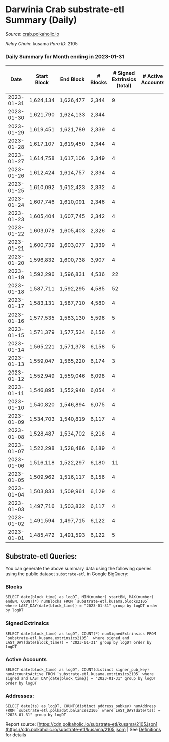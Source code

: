 # Darwinia Crab substrate-etl Summary (Daily)

_Source_: [crab.polkaholic.io](https://crab.polkaholic.io)

*Relay Chain*: kusama
*Para ID*: 2105



### Daily Summary for Month ending in 2023-01-31


| Date | Start Block | End Block | # Blocks | # Signed Extrinsics (total) | # Active Accounts | # Passive | # New | # Addresses with Balances | # Events | # Transfers | # XCM Transfers In | # XCM Transfers Out |
| ---- | ----------- | --------- | -------- | --------------------------- | ----------------- | --------- | ----- | ------------------------- | -------- | ----------- | ------------------ | ------------------- |
| 2023-01-31 | 1,624,134 | 1,626,477 | 2,344  | 9 |  |  |  | 52 | 4,725 |   |   |   |
| 2023-01-30 | 1,621,790 | 1,624,133 | 2,344  |  |  |  |  | 52 | 4,690 |   |   |   |
| 2023-01-29 | 1,619,451 | 1,621,789 | 2,339  | 4 |  | 1 |  | 52 | 4,761 | 66 ($0.06) |   |   |
| 2023-01-28 | 1,617,107 | 1,619,450 | 2,344  | 4 |  |  |  | 52 | 4,705 |   |   |   |
| 2023-01-27 | 1,614,758 | 1,617,106 | 2,349  | 4 |  |  |  | 52 | 4,715 |   |   |   |
| 2023-01-26 | 1,612,424 | 1,614,757 | 2,334  | 4 |  |  |  | 52 | 4,686 |   |   |   |
| 2023-01-25 | 1,610,092 | 1,612,423 | 2,332  | 4 |  |  |  | 52 | 4,681 |   |   |   |
| 2023-01-24 | 1,607,746 | 1,610,091 | 2,346  | 4 |  |  |  | 52 | 4,709 |   |   |   |
| 2023-01-23 | 1,605,404 | 1,607,745 | 2,342  | 4 |  |  |  | 52 | 4,702 |   |   |   |
| 2023-01-22 | 1,603,078 | 1,605,403 | 2,326  | 4 |  |  |  | 52 | 4,669 |   |   |   |
| 2023-01-21 | 1,600,739 | 1,603,077 | 2,339  | 4 |  |  |  | 52 | 4,695 |   |   |   |
| 2023-01-20 | 1,596,832 | 1,600,738 | 3,907  | 4 |  |  |  | 52 | 7,832 |   |   |   |
| 2023-01-19 | 1,592,296 | 1,596,831 | 4,536  | 22 |  | 5 |  | 52 | 9,423 | 245 ($3.54) |   |   |
| 2023-01-18 | 1,587,711 | 1,592,295 | 4,585  | 52 |  | 3 |  | 52 | 9,664 | 279 ($202.47) |   |   |
| 2023-01-17 | 1,583,131 | 1,587,710 | 4,580  | 4 |  |  |  | 52 | 9,179 |   |   |   |
| 2023-01-16 | 1,577,535 | 1,583,130 | 5,596  | 5 |  | 1 |  | 52 | 11,281 | 66 ($0.06) |   |   |
| 2023-01-15 | 1,571,379 | 1,577,534 | 6,156  | 4 |  |  |  | 52 | 12,332 |   |   |   |
| 2023-01-14 | 1,565,221 | 1,571,378 | 6,158  | 5 |  |  |  | 52 | 12,339 |   |   |   |
| 2023-01-13 | 1,559,047 | 1,565,220 | 6,174  | 3 |  |  |  | 52 | 12,363 |   |   |   |
| 2023-01-12 | 1,552,949 | 1,559,046 | 6,098  | 4 |  |  |  | 52 | 12,216 |   |   |   |
| 2023-01-11 | 1,546,895 | 1,552,948 | 6,054  | 4 |  |  |  | 52 | 12,127 |   |   |   |
| 2023-01-10 | 1,540,820 | 1,546,894 | 6,075  | 4 |  |  |  | 52 | 12,169 |   |   |   |
| 2023-01-09 | 1,534,703 | 1,540,819 | 6,117  | 4 |  |  |  | 52 | 12,254 |   |   |   |
| 2023-01-08 | 1,528,487 | 1,534,702 | 6,216  | 4 |  |  |  | 52 | 12,451 |   |   |   |
| 2023-01-07 | 1,522,298 | 1,528,486 | 6,189  | 4 |  |  |  | 52 | 12,398 |   |   |   |
| 2023-01-06 | 1,516,118 | 1,522,297 | 6,180  | 11 |  | 1 |  | 52 | 12,559 | 144 ($0.19) |   |   |
| 2023-01-05 | 1,509,962 | 1,516,117 | 6,156  | 4 |  |  |  | 52 | 12,332 |   |   |   |
| 2023-01-04 | 1,503,833 | 1,509,961 | 6,129  | 4 |  |  |  | 52 | 12,277 |   |   |   |
| 2023-01-03 | 1,497,716 | 1,503,832 | 6,117  | 4 |  |  |  | 52 | 12,253 |   |   |   |
| 2023-01-02 | 1,491,594 | 1,497,715 | 6,122  | 4 |  |  |  | 52 | 12,264 |   |   |   |
| 2023-01-01 | 1,485,472 | 1,491,593 | 6,122  | 5 |  | 1 |  | 52 | 12,333 | 66 ($0.06) |   |   |

## Substrate-etl Queries:
You can generate the above summary data using the following queries using the public dataset `substrate-etl` in Google BigQuery:


### Blocks
```
SELECT date(block_time) as logDT, MIN(number) startBN, MAX(number) endBN, COUNT(*) numBlocks FROM `substrate-etl.kusama.blocks2105`  where LAST_DAY(date(block_time)) = "2023-01-31" group by logDT order by logDT
```


### Signed Extrinsics
```
SELECT date(block_time) as logDT, COUNT(*) numSignedExtrinsics FROM `substrate-etl.kusama.extrinsics2105`  where signed and LAST_DAY(date(block_time)) = "2023-01-31" group by logDT order by logDT
```


### Active Accounts
```
SELECT date(block_time) as logDT, COUNT(distinct signer_pub_key) numAccountsActive FROM `substrate-etl.kusama.extrinsics2105` where signed and LAST_DAY(date(block_time)) = "2023-01-31" group by logDT order by logDT
```


### Addresses:
```
SELECT date(ts) as logDT, COUNT(distinct address_pubkey) numAddress FROM `substrate-etl.polkadot.balances2105` where LAST_DAY(date(ts)) = "2023-01-31" group by logDT
```



Report source: [https://cdn.polkaholic.io/substrate-etl/kusama/2105.json](https://cdn.polkaholic.io/substrate-etl/kusama/2105.json) | See [Definitions](/DEFINITIONS.md) for details
